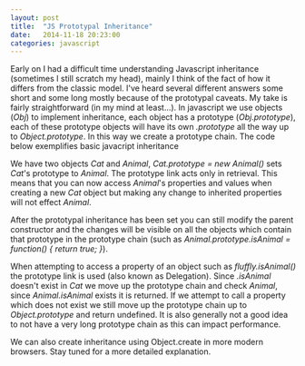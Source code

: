 ```yaml
---
layout: post
title:  "JS Prototypal Inheritance"
date:   2014-11-18 20:23:00
categories: javascript
---
```


Early on I had a difficult time understanding Javascript inheritance (sometimes I still scratch my head), mainly I think of the fact of how it differs from the classic model. I've heard several different answers some short and some long mostly because of the prototypal caveats. My take is fairly straightforward (in my mind at least...). In javascript we use objects (<i>Obj</i>) to implement inheritance, each object has a prototype (<i>Obj.prototype</i>), each of these prototype objects will have its own <i>.prototype</i> all the way up to <i>Object.prototype</i>. In this way we create a prototype chain. The code below exemplifies basic javacript inheritance
	
<script src="https://gist.github.com/remremz/3b6c37ba4986732d7591.js"></script>

We have two objects <i>Cat</i> and <i>Animal</i>, <i>Cat.prototype = new Animal()</i> sets <i>Cat</i>'s prototype to <i>Animal</i>. The prototype link acts only in retrieval. This means that you can now access <i>Animal</i>'s properties and values when creating a new <i>Cat</i> object but making any change to inherited properties will not effect <i>Animal</i>.

After the prototypal inheritance has been set you can still modify the parent constructor and the changes will be visible on all the objects which contain that prototype in the prototype chain (such as <i>Animal.prototype.isAnimal = function() { return true; }</i>).

When attempting to access a property of an object such as <i>fluffly.isAnimal()</i> the prototype link is used (also known as Delegation). Since <i>.isAnimal</i> doesn't exist in <i>Cat</i> we move up the prototype chain and check <i>Animal</i>, since <i>Animal.isAnimal</i> exists it is returned. If we attempt to call a property which does not exist we still move up the prototype chain up to <i>Object.prototype</i> and return undefined. It is also generally not a good idea to not have a very long prototype chain as this can impact performance.

We can also create inheritance using Object.create in more modern browsers. Stay tuned for a more detailed explanation.

